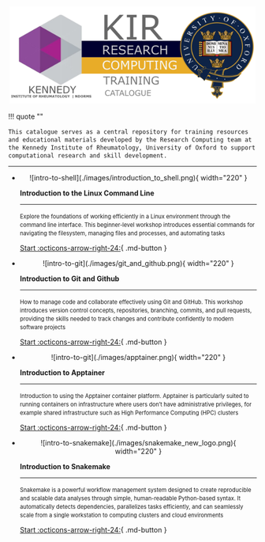 <h1></h1>

<p align="center">
 <img src="./images/third_training_logo.png" alt="drawing" width="500"/>
 </p> 

!!! quote ""

    This catalogue serves as a central repository for training resources and educational materials developed by the Research Computing team at the Kennedy Institute of Rheumatology, University of Oxford to support computational research and skill development.


<!--- check -->

---


<div class="grid cards" markdown>

-   <center>![intro-to-shell](./images/introduction_to_shell.png){ width="220" }</center>
    
    __Introduction to the Linux Command Line__
    
    ---
    <span style="font-size: 0.7rem;"> 
    Explore the foundations of working efficiently in a Linux environment through the command line interface. This beginner-level workshop introduces essential commands for navigating the filesystem, managing files and processes, and automating tasks
    </span><br>

    [Start :octicons-arrow-right-24:](https://kir-rescomp.github.io/training-intro-to-linux-cli/){ .md-button }
    
-   <center>![intro-to-git](./images/git_and_github.png){ width="220" }</center>
    
    __Introduction to Git and Github__
    
    ---
    <span style="font-size: 0.7rem;"> 
    How to manage code and collaborate effectively using Git and GitHub. This workshop introduces version control concepts, repositories, branching, commits, and pull requests, providing the skills needed to track changes and contribute confidently to modern software projects
    </span><br>

    [Start :octicons-arrow-right-24:](./azure/){ .md-button }

-   <center>![intro-to-git](./images/apptainer.png){ width="220" }</center>
    
    __Introduction to Apptainer__
    
    ---
    <span style="font-size: 0.7rem;"> 
    Introduction to using the Apptainer container platform. Apptainer is particularly suited to running containers on infrastructure where users don’t have administrative privileges, for example shared infrastructure such as High Performance Computing (HPC) clusters
    </span><br>

    [Start :octicons-arrow-right-24:](https://kir-rescomp.github.io/training-intro-to-apptainer/){ .md-button }
    
-   <center>![intro-to-snakemake](./images/snakemake_new_logo.png){ width="220" }</center>
    
    
    __Introduction to Snakemake__
    
    ---
    <span style="font-size: 0.7rem;">
    Snakemake is a powerful workflow management system designed to create reproducible and scalable data analyses through simple, human-readable Python-based syntax. It automatically detects dependencies, parallelizes tasks efficiently, and can seamlessly scale from a single workstation to computing clusters and cloud environments
    </span><br>
    
    [Start :octicons-arrow-right-24:](https://kir-rescomp.github.io/training-intro-to-snakemake/){ .md-button }

</div>
